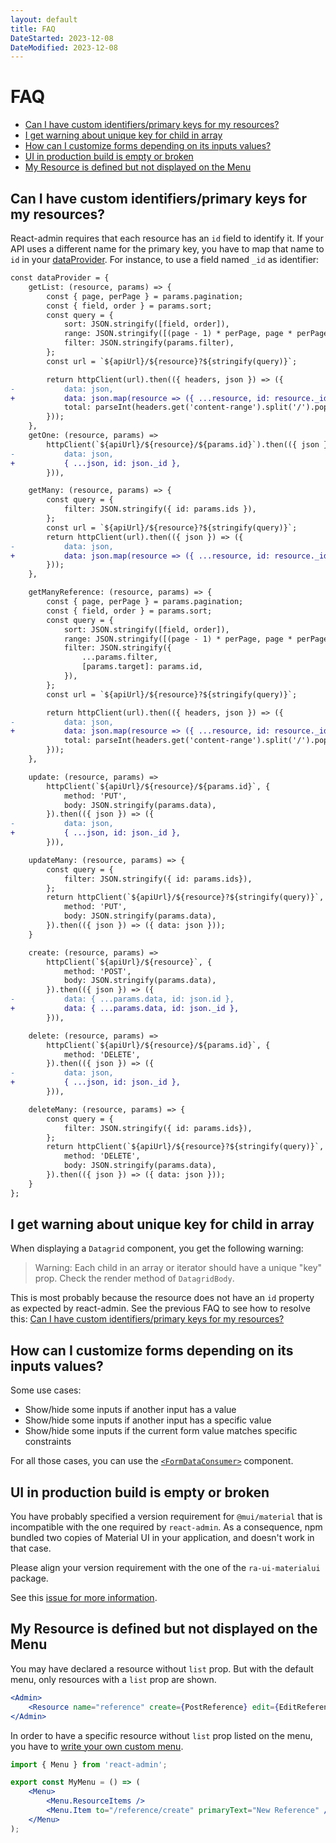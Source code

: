 ```yaml
---
layout: default
title: FAQ
DateStarted: 2023-12-08
DateModified: 2023-12-08
---
```


# FAQ

- [Can I have custom identifiers/primary keys for my resources?](#can-i-have-custom-identifiersprimary-keys-for-my-resources)
- [I get warning about unique key for child in array](#i-get-warning-about-unique-key-for-child-in-array)
- [How can I customize forms depending on its inputs values?](#how-can-i-customize-forms-depending-on-its-inputs-values)
- [UI in production build is empty or broken](#ui-in-production-build-is-empty-or-broken)
- [My Resource is defined but not displayed on the Menu](#my-resource-is-defined-but-not-displayed-on-the-menu)

## Can I have custom identifiers/primary keys for my resources?

React-admin requires that each resource has an `id` field to identify it. If your API uses a different name for the primary key, you have to map that name to `id` in your [dataProvider](./DataProviders.md). For instance, to use a field named `_id` as identifier:

```diff
const dataProvider = {
    getList: (resource, params) => {
        const { page, perPage } = params.pagination;
        const { field, order } = params.sort;
        const query = {
            sort: JSON.stringify([field, order]),
            range: JSON.stringify([(page - 1) * perPage, page * perPage - 1]),
            filter: JSON.stringify(params.filter),
        };
        const url = `${apiUrl}/${resource}?${stringify(query)}`;

        return httpClient(url).then(({ headers, json }) => ({
-           data: json,
+           data: json.map(resource => ({ ...resource, id: resource._id }) ),
            total: parseInt(headers.get('content-range').split('/').pop(), 10),
        }));
    },
    getOne: (resource, params) =>
        httpClient(`${apiUrl}/${resource}/${params.id}`).then(({ json }) => ({
-           data: json,
+           { ...json, id: json._id },
        })),

    getMany: (resource, params) => {
        const query = {
            filter: JSON.stringify({ id: params.ids }),
        };
        const url = `${apiUrl}/${resource}?${stringify(query)}`;
        return httpClient(url).then(({ json }) => ({ 
-           data: json,
+           data: json.map(resource => ({ ...resource, id: resource._id }) ),
        }));
    },

    getManyReference: (resource, params) => {
        const { page, perPage } = params.pagination;
        const { field, order } = params.sort;
        const query = {
            sort: JSON.stringify([field, order]),
            range: JSON.stringify([(page - 1) * perPage, page * perPage - 1]),
            filter: JSON.stringify({
                ...params.filter,
                [params.target]: params.id,
            }),
        };
        const url = `${apiUrl}/${resource}?${stringify(query)}`;

        return httpClient(url).then(({ headers, json }) => ({
-           data: json,
+           data: json.map(resource => ({ ...resource, id: resource._id }) ),
            total: parseInt(headers.get('content-range').split('/').pop(), 10),
        }));
    },

    update: (resource, params) =>
        httpClient(`${apiUrl}/${resource}/${params.id}`, {
            method: 'PUT',
            body: JSON.stringify(params.data),
        }).then(({ json }) => ({ 
-           data: json,
+           { ...json, id: json._id },
        })),

    updateMany: (resource, params) => {
        const query = {
            filter: JSON.stringify({ id: params.ids}),
        };
        return httpClient(`${apiUrl}/${resource}?${stringify(query)}`, {
            method: 'PUT',
            body: JSON.stringify(params.data),
        }).then(({ json }) => ({ data: json }));
    }

    create: (resource, params) =>
        httpClient(`${apiUrl}/${resource}`, {
            method: 'POST',
            body: JSON.stringify(params.data),
        }).then(({ json }) => ({
-           data: { ...params.data, id: json.id },
+           data: { ...params.data, id: json._id },
        })),

    delete: (resource, params) =>
        httpClient(`${apiUrl}/${resource}/${params.id}`, {
            method: 'DELETE',
        }).then(({ json }) => ({ 
-           data: json,
+           { ...json, id: json._id },
        })),

    deleteMany: (resource, params) => {
        const query = {
            filter: JSON.stringify({ id: params.ids}),
        };
        return httpClient(`${apiUrl}/${resource}?${stringify(query)}`, {
            method: 'DELETE',
            body: JSON.stringify(params.data),
        }).then(({ json }) => ({ data: json }));
    }
};
```

## I get warning about unique key for child in array

When displaying a `Datagrid` component, you get the following warning:

> Warning: Each child in an array or iterator should have a unique "key" prop.
> Check the render method of `DatagridBody`.

This is most probably because the resource does not have an `id` property as expected by react-admin. See the previous FAQ to see how to resolve this: [Can I have custom identifiers/primary keys for my resources?](#can-i-have-custom-identifiersprimary-keys-for-my-resources)

## How can I customize forms depending on its inputs values?

Some use cases:

- Show/hide some inputs if another input has a value
- Show/hide some inputs if another input has a specific value
- Show/hide some inputs if the current form value matches specific constraints

For all those cases, you can use the [`<FormDataConsumer>`](https://marmelab.com/react-admin/Inputs.html#linking-two-inputs) component.

## UI in production build is empty or broken

You have probably specified a version requirement for `@mui/material` that is incompatible with the one required by `react-admin`. As a consequence, npm bundled two copies of Material UI in your application, and doesn't work in that case.

Please align your version requirement with the one of the `ra-ui-materialui` package.

See this [issue for more information](https://github.com/marmelab/react-admin/issues/1782).

## My Resource is defined but not displayed on the Menu

You may have declared a resource without `list` prop. But with the default menu, only resources with a `list` prop are shown.

```jsx
<Admin>
    <Resource name="reference" create={PostReference} edit={EditReference} />
</Admin>
```

In order to have a specific resource without `list` prop listed on the menu, you have to [write your own custom menu](./Menu.md).

```jsx
import { Menu } from 'react-admin';

export const MyMenu = () => (
    <Menu>
        <Menu.ResourceItems />
        <Menu.Item to="/reference/create" primaryText="New Reference" />
    </Menu>
);
```
